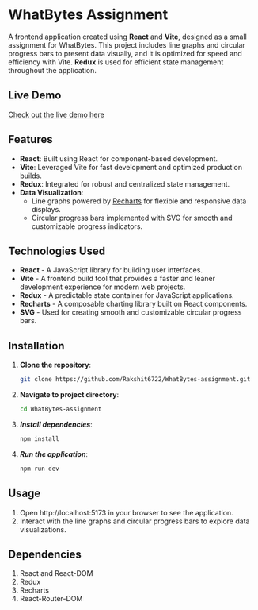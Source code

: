 # WhatBytes Assignment

A frontend application created using **React** and **Vite**, designed as a small assignment for WhatBytes. This project includes line graphs and circular progress bars to present data visually, and it is optimized for speed and efficiency with Vite. **Redux** is used for efficient state management throughout the application.

## Live Demo

[Check out the live demo here](https://whatbytes435.netlify.app/)

## Features

- **React**: Built using React for component-based development.
- **Vite**: Leveraged Vite for fast development and optimized production builds.
- **Redux**: Integrated for robust and centralized state management.
- **Data Visualization**:
  - Line graphs powered by [Recharts](https://recharts.org/) for flexible and responsive data displays.
  - Circular progress bars implemented with SVG for smooth and customizable progress indicators.

## Technologies Used

- **React** - A JavaScript library for building user interfaces.
- **Vite** - A frontend build tool that provides a faster and leaner development experience for modern web projects.
- **Redux** - A predictable state container for JavaScript applications.
- **Recharts** - A composable charting library built on React components.
- **SVG** - Used for creating smooth and customizable circular progress bars.

## Installation

1. **Clone the repository**:
   ```bash
   git clone https://github.com/Rakshit6722/WhatBytes-assignment.git

2. **Navigate to project directory**:
    ```bash
    cd WhatBytes-assignment

3. ***Install dependencies***:
    ```bash
    npm install

4. ***Run the application***:
    ```bash
    npm run dev


## Usage
1. Open http://localhost:5173 in your browser to see the application.
2. Interact with the line graphs and circular progress bars to explore data visualizations.

## Dependencies
1. React and React-DOM
2. Redux
3. Recharts
4. React-Router-DOM
